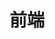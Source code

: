 ---
title: 前端
description: BUG 制造者BUG 制造者BUG 制造者BUG 制造者BUG 制造者BUG 制造者BUG 制造者BUG 制造者BUG 制造者BUG 制造者BUG 制造者BUG 制造者BUG 制造者BUG 制造者BUG 制造者BUG 制造者BUG 制造者BUG 制造者BUG 制造者BUG 制造者BUG 制造者
category: 前端
tags:
  - vuepress
---